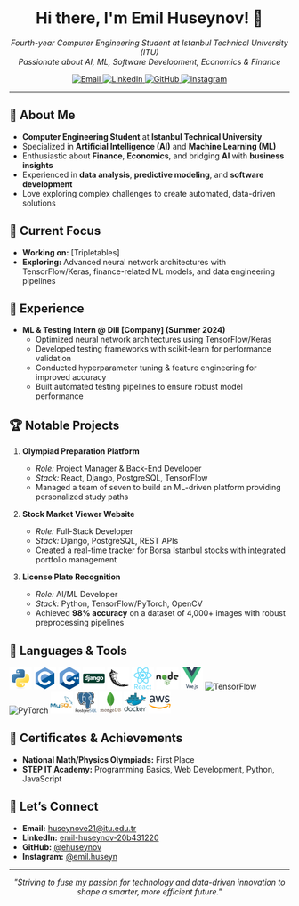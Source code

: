 <!-- Example: README.md -->

<h1 align="center">Hi there, I'm Emil Huseynov! 👋</h1>

<p align="center">
  <em>
    Fourth-year Computer Engineering Student at Istanbul Technical University (ITU) <br />
    Passionate about AI, ML, Software Development, Economics & Finance
  </em>
</p>

<p align="center">
  <!-- Badges for convenience; feel free to swap icon links or remove if you prefer plain text. -->
  <a href="mailto:huseynove21@itu.edu.tr">
    <img src="https://img.shields.io/badge/Email-huseynove21%40itu.edu.tr-informational?style=flat-square" alt="Email" />
  </a>
  <a href="https://www.linkedin.com/in/emil-huseynov-20b431220/" target="_blank">
    <img src="https://img.shields.io/badge/LinkedIn-EmilHuseynov-blue?style=flat-square&logo=linkedin" alt="LinkedIn" />
  </a>
  <a href="https://github.com/ehuseynov" target="_blank">
    <img src="https://img.shields.io/badge/GitHub-@ehuseynov-lightgrey?style=flat-square&logo=github" alt="GitHub" />
  </a>
  <a href="https://instagram.com/emil.huseyn" target="_blank">
    <img src="https://img.shields.io/badge/Instagram-@emil.huseyn-ff69b4?style=flat-square&logo=instagram" alt="Instagram" />
  </a>
</p>

---

## 🚀 About Me
- **Computer Engineering Student** at <strong>Istanbul Technical University</strong>
- Specialized in **Artificial Intelligence (AI)** and **Machine Learning (ML)**
- Enthusiastic about **Finance**, **Economics**, and bridging **AI** with **business insights**
- Experienced in **data analysis**, **predictive modeling**, and **software development**
- Love exploring complex challenges to create automated, data-driven solutions

## 🔭 Current Focus
- **Working on:** [Tripletables]
- **Exploring:** Advanced neural network architectures with TensorFlow/Keras, finance-related ML models, and data engineering pipelines

## 💼 Experience
- **ML & Testing Intern @ Dill [Company] (Summer 2024)**
  - Optimized neural network architectures using TensorFlow/Keras  
  - Developed testing frameworks with scikit-learn for performance validation  
  - Conducted hyperparameter tuning & feature engineering for improved accuracy  
  - Built automated testing pipelines to ensure robust model performance  

## 🏆 Notable Projects
1. **Olympiad Preparation Platform**  
   - *Role:* Project Manager & Back-End Developer  
   - *Stack:* React, Django, PostgreSQL, TensorFlow  
   - Managed a team of seven to build an ML-driven platform providing personalized study paths  

2. **Stock Market Viewer Website**  
   - *Role:* Full-Stack Developer  
   - *Stack:* Django, PostgreSQL, REST APIs  
   - Created a real-time tracker for Borsa Istanbul stocks with integrated portfolio management  

3. **License Plate Recognition**  
   - *Role:* AI/ML Developer  
   - *Stack:* Python, TensorFlow/PyTorch, OpenCV  
   - Achieved **98% accuracy** on a dataset of 4,000+ images with robust preprocessing pipelines  

## 🔧 Languages & Tools
<p>
  <!-- Add or remove icons according to your skill set -->
  <img src="https://raw.githubusercontent.com/devicons/devicon/master/icons/python/python-original.svg" alt="Python" width="40" height="40"/>
  <img src="https://raw.githubusercontent.com/devicons/devicon/master/icons/c/c-original.svg" alt="C" width="40" height="40"/>
  <img src="https://raw.githubusercontent.com/devicons/devicon/master/icons/cplusplus/cplusplus-original.svg" alt="C++" width="40" height="40"/>
  <img src="https://raw.githubusercontent.com/devicons/devicon/master/icons/django/django-original.svg" alt="Django" width="40" height="40"/>
  <img src="https://raw.githubusercontent.com/devicons/devicon/master/icons/flask/flask-original.svg" alt="Flask" width="40" height="40"/>
  <img src="https://raw.githubusercontent.com/devicons/devicon/master/icons/react/react-original-wordmark.svg" alt="React" width="40" height="40"/>
  <img src="https://raw.githubusercontent.com/devicons/devicon/master/icons/nodejs/nodejs-original-wordmark.svg" alt="Node.js" width="40" height="40"/>
  <img src="https://raw.githubusercontent.com/devicons/devicon/master/icons/vuejs/vuejs-original-wordmark.svg" alt="Vue.js" width="40" height="40"/>
  <img src="https://www.vectorlogo.zone/logos/tensorflow/tensorflow-icon.svg" alt="TensorFlow" width="40" height="40"/>
  <img src="https://www.vectorlogo.zone/logos/pytorch/pytorch-icon.svg" alt="PyTorch" width="40" height="40"/>
  <img src="https://raw.githubusercontent.com/devicons/devicon/master/icons/mysql/mysql-original-wordmark.svg" alt="MySQL" width="40" height="40"/>
  <img src="https://raw.githubusercontent.com/devicons/devicon/master/icons/postgresql/postgresql-original-wordmark.svg" alt="PostgreSQL" width="40" height="40"/>
  <img src="https://raw.githubusercontent.com/devicons/devicon/master/icons/mongodb/mongodb-original-wordmark.svg" alt="MongoDB" width="40" height="40"/>
  <img src="https://raw.githubusercontent.com/devicons/devicon/master/icons/docker/docker-original-wordmark.svg" alt="Docker" width="40" height="40"/>
  <img src="https://raw.githubusercontent.com/devicons/devicon/master/icons/amazonwebservices/amazonwebservices-original-wordmark.svg" alt="AWS" width="40" height="40"/>
</p>

## 🏅 Certificates & Achievements
- **National Math/Physics Olympiads:** First Place
- **STEP IT Academy:** Programming Basics, Web Development, Python, JavaScript

## 🤝 Let’s Connect
- **Email:** [huseynove21@itu.edu.tr](mailto:huseynove21@itu.edu.tr)  
- **LinkedIn:** [emil-huseynov-20b431220](https://www.linkedin.com/in/emil-huseynov-20b431220/)  
- **GitHub:** [@ehuseynov](https://github.com/ehuseynov)  
- **Instagram:** [@emil.huseyn](https://instagram.com/emil.huseyn)  

---
<p align="center">
  <i>"Striving to fuse my passion for technology and data-driven innovation to shape a smarter, more efficient future."</i>
</p>

